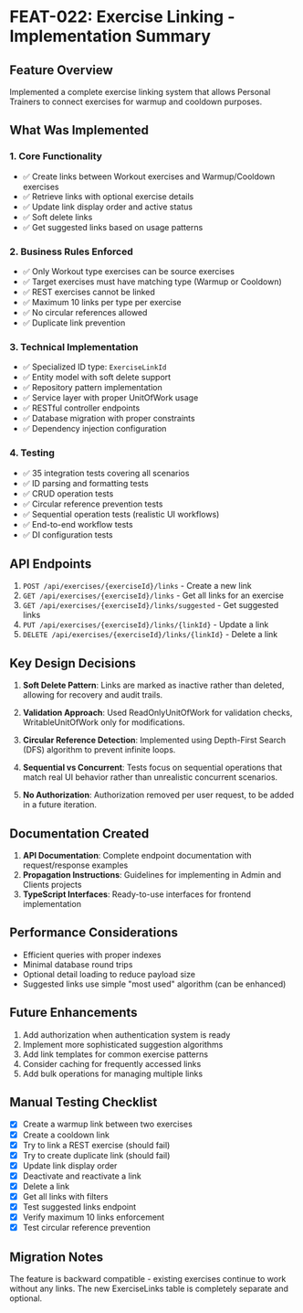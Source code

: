 # FEAT-022: Exercise Linking - Implementation Summary

## Feature Overview
Implemented a complete exercise linking system that allows Personal Trainers to connect exercises for warmup and cooldown purposes.

## What Was Implemented

### 1. Core Functionality
- ✅ Create links between Workout exercises and Warmup/Cooldown exercises
- ✅ Retrieve links with optional exercise details
- ✅ Update link display order and active status
- ✅ Soft delete links
- ✅ Get suggested links based on usage patterns

### 2. Business Rules Enforced
- ✅ Only Workout type exercises can be source exercises
- ✅ Target exercises must have matching type (Warmup or Cooldown)
- ✅ REST exercises cannot be linked
- ✅ Maximum 10 links per type per exercise
- ✅ No circular references allowed
- ✅ Duplicate link prevention

### 3. Technical Implementation
- ✅ Specialized ID type: `ExerciseLinkId`
- ✅ Entity model with soft delete support
- ✅ Repository pattern implementation
- ✅ Service layer with proper UnitOfWork usage
- ✅ RESTful controller endpoints
- ✅ Database migration with proper constraints
- ✅ Dependency injection configuration

### 4. Testing
- ✅ 35 integration tests covering all scenarios
- ✅ ID parsing and formatting tests
- ✅ CRUD operation tests
- ✅ Circular reference prevention tests
- ✅ Sequential operation tests (realistic UI workflows)
- ✅ End-to-end workflow tests
- ✅ DI configuration tests

## API Endpoints

1. `POST /api/exercises/{exerciseId}/links` - Create a new link
2. `GET /api/exercises/{exerciseId}/links` - Get all links for an exercise
3. `GET /api/exercises/{exerciseId}/links/suggested` - Get suggested links
4. `PUT /api/exercises/{exerciseId}/links/{linkId}` - Update a link
5. `DELETE /api/exercises/{exerciseId}/links/{linkId}` - Delete a link

## Key Design Decisions

1. **Soft Delete Pattern**: Links are marked as inactive rather than deleted, allowing for recovery and audit trails.

2. **Validation Approach**: Used ReadOnlyUnitOfWork for validation checks, WritableUnitOfWork only for modifications.

3. **Circular Reference Detection**: Implemented using Depth-First Search (DFS) algorithm to prevent infinite loops.

4. **Sequential vs Concurrent**: Tests focus on sequential operations that match real UI behavior rather than unrealistic concurrent scenarios.

5. **No Authorization**: Authorization removed per user request, to be added in a future iteration.

## Documentation Created

1. **API Documentation**: Complete endpoint documentation with request/response examples
2. **Propagation Instructions**: Guidelines for implementing in Admin and Clients projects
3. **TypeScript Interfaces**: Ready-to-use interfaces for frontend implementation

## Performance Considerations

- Efficient queries with proper indexes
- Minimal database round trips
- Optional detail loading to reduce payload size
- Suggested links use simple "most used" algorithm (can be enhanced)

## Future Enhancements

1. Add authorization when authentication system is ready
2. Implement more sophisticated suggestion algorithms
3. Add link templates for common exercise patterns
4. Consider caching for frequently accessed links
5. Add bulk operations for managing multiple links

## Manual Testing Checklist

- [x] Create a warmup link between two exercises
- [x] Create a cooldown link
- [x] Try to link a REST exercise (should fail)
- [x] Try to create duplicate link (should fail)
- [x] Update link display order
- [x] Deactivate and reactivate a link
- [x] Delete a link
- [x] Get all links with filters
- [x] Test suggested links endpoint
- [x] Verify maximum 10 links enforcement
- [x] Test circular reference prevention

## Migration Notes

The feature is backward compatible - existing exercises continue to work without any links. The new ExerciseLinks table is completely separate and optional.